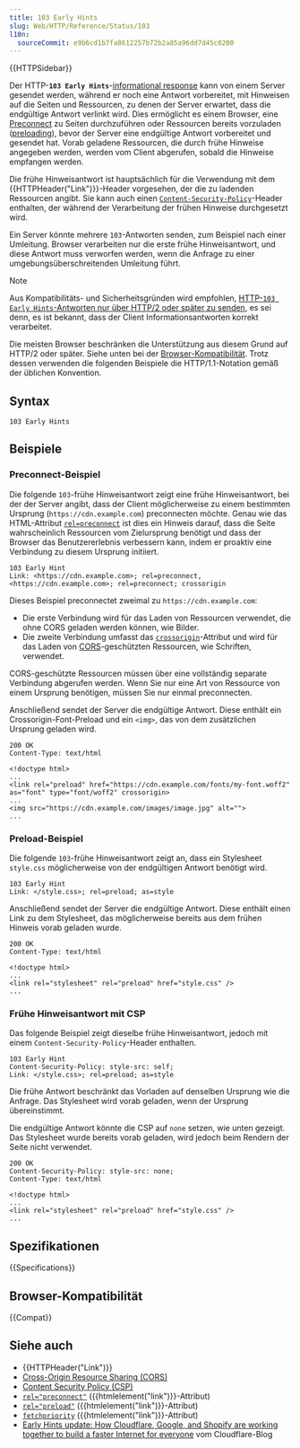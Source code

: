 ```yaml
---
title: 103 Early Hints
slug: Web/HTTP/Reference/Status/103
l10n:
  sourceCommit: e9b6cd1b7fa8612257b72b2a85a96dd7d45c0200
---
```


{{HTTPSidebar}}

Der HTTP-**`103 Early Hints`**-[informational response](/de/docs/Web/HTTP/Reference/Status#informational_responses) kann von einem Server gesendet werden, während er noch eine Antwort vorbereitet, mit Hinweisen auf die Seiten und Ressourcen, zu denen der Server erwartet, dass die endgültige Antwort verlinkt wird. Dies ermöglicht es einem Browser, eine [Preconnect](/de/docs/Web/HTML/Reference/Attributes/rel/preconnect) zu Seiten durchzuführen oder Ressourcen bereits vorzuladen ([preloading](/de/docs/Web/HTML/Reference/Attributes/rel/preload)), bevor der Server eine endgültige Antwort vorbereitet und gesendet hat. Vorab geladene Ressourcen, die durch frühe Hinweise angegeben werden, werden vom Client abgerufen, sobald die Hinweise empfangen werden.

Die frühe Hinweisantwort ist hauptsächlich für die Verwendung mit dem {{HTTPHeader("Link")}}-Header vorgesehen, der die zu ladenden Ressourcen angibt. Sie kann auch einen [`Content-Security-Policy`](/de/docs/Web/HTTP/Guides/CSP)-Header enthalten, der während der Verarbeitung der frühen Hinweise durchgesetzt wird.

Ein Server könnte mehrere `103`-Antworten senden, zum Beispiel nach einer Umleitung. Browser verarbeiten nur die erste frühe Hinweisantwort, und diese Antwort muss verworfen werden, wenn die Anfrage zu einer umgebungsüberschreitenden Umleitung führt.

> [!NOTE]
> Aus Kompatibilitäts- und Sicherheitsgründen wird empfohlen, [HTTP-`103 Early Hints`-Antworten nur über HTTP/2 oder später zu senden](https://www.rfc-editor.org/rfc/rfc8297#section-3), es sei denn, es ist bekannt, dass der Client Informationsantworten korrekt verarbeitet.
>
> Die meisten Browser beschränken die Unterstützung aus diesem Grund auf HTTP/2 oder später. Siehe unten bei der [Browser-Kompatibilität](#browser-kompatibilität).
> Trotz dessen verwenden die folgenden Beispiele die HTTP/1.1-Notation gemäß der üblichen Konvention.

## Syntax

```http
103 Early Hints
```

## Beispiele

### Preconnect-Beispiel

Die folgende `103`-frühe Hinweisantwort zeigt eine frühe Hinweisantwort, bei der der Server angibt, dass der Client möglicherweise zu einem bestimmten Ursprung (`https://cdn.example.com`) preconnecten möchte. Genau wie das HTML-Attribut [`rel=preconnect`](/de/docs/Web/HTML/Reference/Attributes/rel/preconnect) ist dies ein Hinweis darauf, dass die Seite wahrscheinlich Ressourcen vom Zielursprung benötigt und dass der Browser das Benutzererlebnis verbessern kann, indem er proaktiv eine Verbindung zu diesem Ursprung initiiert.

```http
103 Early Hint
Link: <https://cdn.example.com>; rel=preconnect, <https://cdn.example.com>; rel=preconnect; crossorigin
```

Dieses Beispiel preconnectet zweimal zu `https://cdn.example.com`:

- Die erste Verbindung wird für das Laden von Ressourcen verwendet, die ohne CORS geladen werden können, wie Bilder.
- Die zweite Verbindung umfasst das [`crossorigin`](/de/docs/Web/HTML/Reference/Attributes/crossorigin)-Attribut und wird für das Laden von [CORS](/de/docs/Web/HTTP/Guides/CORS)-geschützten Ressourcen, wie Schriften, verwendet.

CORS-geschützte Ressourcen müssen über eine vollständig separate Verbindung abgerufen werden. Wenn Sie nur eine Art von Ressource von einem Ursprung benötigen, müssen Sie nur einmal preconnecten.

Anschließend sendet der Server die endgültige Antwort. Diese enthält ein Crossorigin-Font-Preload und ein `<img>`, das von dem zusätzlichen Ursprung geladen wird.

```http
200 OK
Content-Type: text/html

<!doctype html>
...
<link rel="preload" href="https://cdn.example.com/fonts/my-font.woff2" as="font" type="font/woff2" crossorigin>
...
<img src="https://cdn.example.com/images/image.jpg" alt="">
...
```

### Preload-Beispiel

Die folgende `103`-frühe Hinweisantwort zeigt an, dass ein Stylesheet `style.css` möglicherweise von der endgültigen Antwort benötigt wird.

```http
103 Early Hint
Link: </style.css>; rel=preload; as=style
```

Anschließend sendet der Server die endgültige Antwort. Diese enthält einen Link zu dem Stylesheet, das möglicherweise bereits aus dem frühen Hinweis vorab geladen wurde.

```http
200 OK
Content-Type: text/html

<!doctype html>
...
<link rel="stylesheet" rel="preload" href="style.css" />
...
```

### Frühe Hinweisantwort mit CSP

Das folgende Beispiel zeigt dieselbe frühe Hinweisantwort, jedoch mit einem `Content-Security-Policy`-Header enthalten.

```http
103 Early Hint
Content-Security-Policy: style-src: self;
Link: </style.css>; rel=preload; as=style
```

Die frühe Antwort beschränkt das Vorladen auf denselben Ursprung wie die Anfrage. Das Stylesheet wird vorab geladen, wenn der Ursprung übereinstimmt.

Die endgültige Antwort könnte die CSP auf `none` setzen, wie unten gezeigt. Das Stylesheet wurde bereits vorab geladen, wird jedoch beim Rendern der Seite nicht verwendet.

```http
200 OK
Content-Security-Policy: style-src: none;
Content-Type: text/html

<!doctype html>
...
<link rel="stylesheet" rel="preload" href="style.css" />
...
```

## Spezifikationen

{{Specifications}}

## Browser-Kompatibilität

{{Compat}}

## Siehe auch

- {{HTTPHeader("Link")}}
- [Cross-Origin Resource Sharing (CORS)](/de/docs/Web/HTTP/Guides/CORS)
- [Content Security Policy (CSP)](/de/docs/Web/HTTP/Guides/CSP)
- [`rel="preconnect"`](/de/docs/Web/HTML/Reference/Attributes/rel/preconnect) ({{htmlelement("link")}}-Attribut)
- [`rel="preload"`](/de/docs/Web/HTML/Reference/Attributes/rel/preload) ({{htmlelement("link")}}-Attribut)
- [`fetchpriority`](/de/docs/Web/HTML/Reference/Elements/link#fetchpriority) ({{htmlelement("link")}}-Attribut)
- [Early Hints update: How Cloudflare, Google, and Shopify are working together to build a faster Internet for everyone](https://blog.cloudflare.com/early-hints-performance/) vom Cloudflare-Blog
